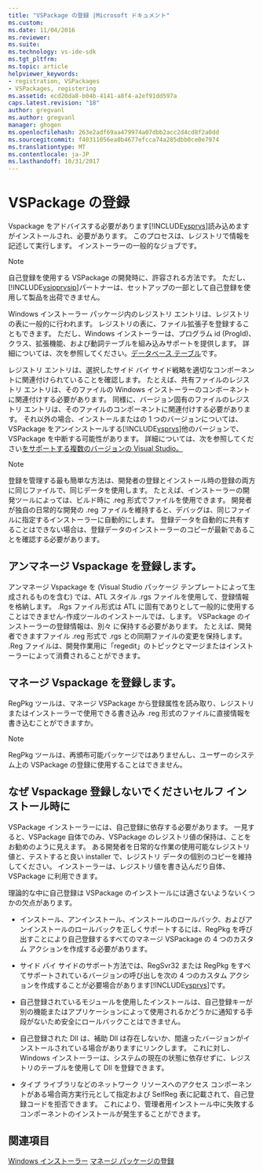 ```yaml
---
title: "VSPackage の登録 |Microsoft ドキュメント"
ms.custom: 
ms.date: 11/04/2016
ms.reviewer: 
ms.suite: 
ms.technology: vs-ide-sdk
ms.tgt_pltfrm: 
ms.topic: article
helpviewer_keywords:
- registration, VSPackages
- VSPackages, registering
ms.assetid: ecd20da8-b04b-4141-a8f4-a2ef91dd597a
caps.latest.revision: "18"
author: gregvanl
ms.author: gregvanl
manager: ghogen
ms.openlocfilehash: 263e2adf69aa479974a07dbb2acc2d4cd8f2a0dd
ms.sourcegitcommit: f40311056ea0b4677efcca74a285dbb0ce0e7974
ms.translationtype: MT
ms.contentlocale: ja-JP
ms.lasthandoff: 10/31/2017
---
```

# <a name="vspackage-registration"></a>VSPackage の登録
Vspackage をアドバイスする必要があります[!INCLUDE[vsprvs](../../code-quality/includes/vsprvs_md.md)]読み込めますがインストールされ、必要があります。 このプロセスは、レジストリで情報を記述して実行します。 インストーラーの一般的なジョブです。  
  
> [!NOTE]
>  自己登録を使用する VSPackage の開発時に、許容される方法です。 ただし、[!INCLUDE[vsipprvsip](../../extensibility/includes/vsipprvsip_md.md)]パートナーは、セットアップの一部として自己登録を使用して製品を出荷できません。  
  
 Windows インストーラー パッケージ内のレジストリ エントリは、レジストリの表に一般的に行われます。 レジストリの表に、ファイル拡張子を登録することもできます。 ただし、Windows インストーラーは、プログラム id (ProgId)、クラス、拡張機能、および動詞テーブルを組み込みサポートを提供します。 詳細については、次を参照してください。[データベース テーブル](http://msdn.microsoft.com/library/aa368259\(VS.85\).aspx)です。  
  
 レジストリ エントリは、選択したサイド バイ サイド戦略を適切なコンポーネントに関連付けられていることを確認します。 たとえば、共有ファイルのレジストリ エントリは、そのファイルの Windows インストーラーのコンポーネントに関連付けする必要があります。 同様に、バージョン固有のファイルのレジストリ エントリは、そのファイルのコンポーネントに関連付けする必要があります。 それ以外の場合、インストールまたはの 1 つのバージョンについては、VSPackage をアンインストールする[!INCLUDE[vsprvs](../../code-quality/includes/vsprvs_md.md)]他のバージョンで、VSPackage を中断する可能性があります。 詳細については、次を参照してください[をサポートする複数のバージョンの Visual Studio。](../../extensibility/supporting-multiple-versions-of-visual-studio.md)  
  
> [!NOTE]
>  登録を管理する最も簡単な方法は、開発者の登録とインストール時の登録の両方に同じファイルで、同じデータを使用します。 たとえば、インストーラーの開発ツールによっては、ビルド時に .reg 形式でファイルを使用できます。 開発者が独自の日常的な開発の .reg ファイルを維持すると、デバッグは、同じファイルに指定するインストーラーに自動的にします。 登録データを自動的に共有することはできない場合は、登録データのインストーラーのコピーが最新であることを確認する必要があります。  
  
## <a name="registering-unmanaged-vspackages"></a>アンマネージ Vspackage を登録します。  
 アンマネージ Vspackage を (Visual Studio パッケージ テンプレートによって生成されるものを含む) では、ATL スタイル .rgs ファイルを使用して、登録情報を格納します。 .Rgs ファイル形式は ATL に固有でありとして一般的に使用することはできません-作成ツールのインストールでは、します。 VSPackage のインストーラーの登録情報は、別々 に保持する必要があります。 たとえば、開発者できますファイル .reg 形式で .rgs との同期ファイルの変更を保持します。 .Reg ファイルは、開発作業用に「regedit」のトピックとマージまたはインストーラーによって消費されることができます。  
  
## <a name="registering-managed-vspackages"></a>マネージ Vspackage を登録します。  
 RegPkg ツールは、マネージ VSPackage から登録属性を読み取り、レジストリまたはインストーラーで使用できる書き込み .reg 形式のファイルに直接情報を書き込むことができますか。  
  
> [!NOTE]
>  RegPkg ツールは、再頒布可能パッケージではありませんし、ユーザーのシステム上の VSPackage の登録に使用することはできません。  
  
## <a name="why-vspackages-should-not-self-register-at-install-time"></a>なぜ Vspackage 登録しないでくださいセルフ インストール時に  
 VSPackage インストーラーには、自己登録に依存する必要があります。 一見すると、VSPackage 自体でのみ、VSPackage のレジストリ値の保持は、ことをお勧めのように見えます。 ある開発者を日常的な作業の使用可能なレジストリ値と、テストすると良い installer で、レジストリ データの個別のコピーを維持してください。 インストーラーは、レジストリ値を書き込んだり自体、VSPackage に利用できます。  
  
 理論的な中に自己登録は VSPackage のインストールには適さないようないくつかの欠点があります。  
  
-   インストール、アンインストール、インストールのロールバック、およびアンインストールのロールバックを正しくサポートするには、RegPkg を呼び出すことにより自己登録するすべてのマネージ VSPackage の 4 つのカスタム アクションを作成する必要があります。  
  
-   サイド バイ サイドのサポート方法では、RegSvr32 または RegPkg をすべてサポートされているバージョンの呼び出しを次の 4 つのカスタム アクションを作成することが必要場合があります[!INCLUDE[vsprvs](../../code-quality/includes/vsprvs_md.md)]です。  
  
-   自己登録されているモジュールを使用したインストールは、自己登録キーが別の機能またはアプリケーションによって使用されるかどうかに通知する手段がないため安全にロールバックことはできません。  
  
-   自己登録された Dll は、補助 Dll は存在しないか、間違ったバージョンがインストールされている場合がありますにリンクします。 これに対し、Windows インストーラーは、システムの現在の状態に依存せずに、レジストリのテーブルを使用して Dll を登録できます。  
  
-   タイプ ライブラリなどのネットワーク リソースへのアクセス コンポーネントがある場合両方実行元として指定および SelfReg 表に記載されて、自己登録コードを拒否できます。 これにより、管理者用インストール中に失敗するコンポーネントのインストールが発生することができます。  
  
## <a name="see-also"></a>関連項目  
 [Windows インストーラー](http://msdn.microsoft.com/library/cc185688\(VS.85\).aspx)   
 [マネージ パッケージの登録](http://msdn.microsoft.com/en-us/f69e0ea3-6a92-4639-8ca9-4c9c210e58a1)
